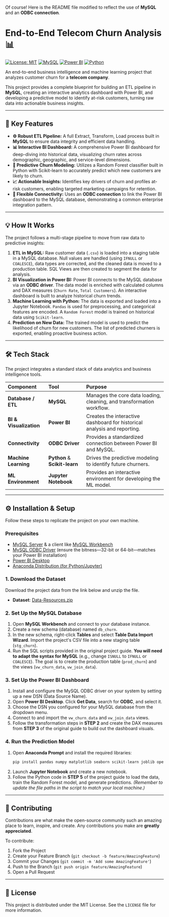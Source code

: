 Of course! Here is the README file modified to reflect the use of **MySQL** and an **ODBC connection**.

# End-to-End Telecom Churn Analysis 📊

[![License: MIT](https://img.shields.io/badge/License-MIT-blue.svg)](https://opensource.org/licenses/MIT)
[![MySQL](https://img.shields.io/badge/MySQL-4479A1?style=for-the-badge&logo=mysql&logoColor=white)](https://www.mysql.com/)
[![Power BI](https://img.shields.io/badge/Power_BI-F2C811?style=for-the-badge&logo=power-bi&logoColor=black)](https://powerbi.microsoft.com/en-us/)
[![Python](https://img.shields.io/badge/Python-3776AB?style=for-the-badge&logo=python&logoColor=white)](https://www.python.org/)

An end-to-end business intelligence and machine learning project that analyzes customer churn for a **telecom company**.

This project provides a complete blueprint for building an ETL pipeline in **MySQL**, creating an interactive analytics dashboard with Power BI, and developing a predictive model to identify at-risk customers, turning raw data into actionable business insights.

---

## 🚀 Key Features

*   **⚙️ Robust ETL Pipeline:** A full Extract, Transform, Load process built in **MySQL** to ensure data integrity and efficient data handling.
*   **📊 Interactive BI Dashboard:** A comprehensive Power BI dashboard for deep-diving into historical data, visualizing churn rates across demographic, geographic, and service-level dimensions.
*   **🧠 Predictive Churn Modeling:** Utilizes a Random Forest classifier built in Python with Scikit-learn to accurately predict which new customers are likely to churn.
*   **📈 Actionable Insights:** Identifies key drivers of churn and profiles at-risk customers, enabling targeted marketing campaigns for retention.
*   **🔌 Flexible Connectivity:** Uses an **ODBC connection** to link the Power BI dashboard to the MySQL database, demonstrating a common enterprise integration pattern.

---

## 💡 How It Works

The project follows a multi-stage pipeline to move from raw data to predictive insights:

1.  **ETL in MySQL:** Raw customer data (`.csv`) is loaded into a staging table in a MySQL database. Null values are handled (using `IFNULL` or `COALESCE`), data types are corrected, and the cleaned data is moved to a production table. SQL Views are then created to segment the data for analysis.
2.  **BI Visualization in Power BI:** Power BI connects to the MySQL database via an **ODBC driver**. The data model is enriched with calculated columns and DAX measures (`Churn Rate`, `Total Customers`). An interactive dashboard is built to analyze historical churn trends.
3.  **Machine Learning with Python:** The data is exported and loaded into a Jupyter Notebook. `Pandas` is used for preprocessing, and categorical features are encoded. A `Random Forest` model is trained on historical data using `Scikit-learn`.
4.  **Prediction on New Data:** The trained model is used to predict the likelihood of churn for new customers. The list of predicted churners is exported, enabling proactive business action.

---

## 🛠️ Tech Stack

The project integrates a standard stack of data analytics and business intelligence tools.

| Component | Tool | Purpose |
| :--- | :--- | :--- |
| **Database / ETL** | **MySQL** | Manages the core data loading, cleaning, and transformation workflow. |
| **BI & Visualization**| **Power BI** | Creates the interactive dashboard for historical analysis and reporting. |
| **Connectivity** | **ODBC Driver** | Provides a standardized connection between Power BI and MySQL. |
| **Machine Learning** | **Python** & **Scikit-learn** | Drives the predictive modeling to identify future churners. |
| **ML Environment** | **Jupyter Notebook** | Provides an interactive environment for developing the ML model. |

---

## ⚙️ Installation & Setup

Follow these steps to replicate the project on your own machine.

### Prerequisites
*   [MySQL Server](https://dev.mysql.com/downloads/mysql/) & a client like [MySQL Workbench](https://dev.mysql.com/downloads/workbench/)
*   [MySQL ODBC Driver](https://dev.mysql.com/downloads/connector/odbc/) (ensure the bitness—32-bit or 64-bit—matches your Power BI installation)
*   [Power BI Desktop](https://powerbi.microsoft.com/en-us/downloads/)
*   [Anaconda Distribution (for Python/Jupyter)](https://www.anaconda.com/download)

### 1. Download the Dataset
Download the project data from the link below and unzip the file.
*   **Dataset**: [Data-Resources.zip](https://pivotalstats.com/wp-content/uploads/2024/08/Data-Resources.zip)

### 2. Set Up the MySQL Database
1.  Open **MySQL Workbench** and connect to your database instance.
2.  Create a new schema (database) named `db_churn`.
3.  In the new schema, right-click **Tables** and select **Table Data Import Wizard**. Import the project's CSV file into a new staging table (`stg_churn`).
4.  Run the SQL scripts provided in the original project guide. **You will need to adapt the syntax for MySQL** (e.g., change `ISNULL` to `IFNULL` or `COALESCE`). The goal is to create the production table (`prod_churn`) and the views (`vw_churn_data`, `vw_join_data`).

### 3. Set Up the Power BI Dashboard
1.  Install and configure the MySQL ODBC driver on your system by setting up a new DSN (Data Source Name).
2.  Open **Power BI Desktop**. Click **Get Data**, search for **ODBC**, and select it.
3.  Choose the DSN you configured for your MySQL database from the dropdown menu.
4.  Connect to and import the `vw_churn_data` and `vw_join_data` views.
5.  Follow the transformation steps in **STEP 2** and create the DAX measures from **STEP 3** of the original guide to build out the dashboard visuals.

### 4. Run the Prediction Model
1.  Open **Anaconda Prompt** and install the required libraries:
    ```bash
    pip install pandas numpy matplotlib seaborn scikit-learn joblib openpyxl
    ```
2.  Launch **Jupyter Notebook** and create a new notebook.
3.  Follow the Python code in **STEP 5** of the project guide to load the data, train the Random Forest model, and generate predictions.
    *(Remember to update the file paths in the script to match your local machine.)*

---

## 🤝 Contributing

Contributions are what make the open-source community such an amazing place to learn, inspire, and create. Any contributions you make are **greatly appreciated**.

To contribute:
1.  Fork the Project
2.  Create your Feature Branch (`git checkout -b feature/AmazingFeature`)
3.  Commit your Changes (`git commit -m 'Add some AmazingFeature'`)
4.  Push to the Branch (`git push origin feature/AmazingFeature`)
5.  Open a Pull Request

---

## 📄 License

This project is distributed under the MIT License. See the `LICENSE` file for more information.
